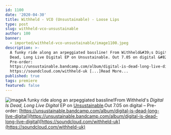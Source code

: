 ```yaml
---
id: 1100
date: '2020-04-30'
title: Withheld - VCO (Unsustainable) - Loose Lips
type: post
slug: withheld-vco-unsustainable
author: 100
banner:
  - imported/withheld-vco-unsustainable/image1100.jpeg
description: >-
  A funky ride along an arpeggiated bassline! From Withheld&#39;s Digital Is
  Dead, Long Live Digital EP on Unsustainable. Out 7.05 on digital &#8211;
  Pre-order:
  https://unsustainable.bandcamp.com/album/digital-is-dead-long-live-digital
  https://soundcloud.com/withheld-uk [...]Read More...
published: true
tags: premiere
featured: false
---
```

![image](../imported/withheld-vco-unsustainable/image1100.jpeg)A funky ride along an arpeggiated bassline!From Withheld's _Digital Is Dead, Long Live Digital_ EP on [Unsustainable](https://unsustainable.bandcamp.com/).Out 7.05 on digital – Pre-order: [](https://unsustainable.bandcamp.com/)[](https://unsustainable.bandcamp.com/album/digital-is-dead-long-live-digital)[https://unsustainable.bandcamp.com/album/digital-is-dead-long-live-digital](https://unsustainable.bandcamp.com/album/digital-is-dead-long-live-digital)[https://soundcloud.com/withheld-uk](https://soundcloud.com/withheld-uk)